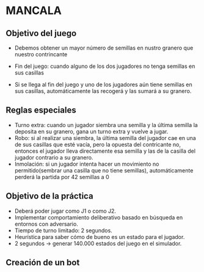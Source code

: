 # MANCALA

## Objetivo del juego

* Debemos obtener un mayor número de semillas en nustro granero que nuestro contrincante

* Fin del juego: cuando alguno de los dos jugadores no tenga semillas en sus casillas

* Si se llega al fin del juego y uno de los jugadores aún tiene semillas en sus casillas, automáticamente las recogerá y las sumará a su granero.

## Reglas especiales

* Turno extra: cuando un jugador siembra una semilla y la última semilla la deposita en su granero, gana un turno extra y vuelve a jugar.
* Robo: si al realizar una siembra, la última semilla del jugador cae en una de sus casillas que esté vacía, pero la opuesta del contricante no, entonces el jugador lleva directamente esa semilla y las de la casilla del jugador contrario a su granero.
* Inmolación: si un jugador intenta hacer un movimiento no permitido(sembrar una casilla que no tiene semillas), automáticamente perderá la partida por 42 semillas a 0

## Objetivo de la práctica

* Deberá poder jugar como J1 o como J2.
* Implementar comportamiento deliberativo basado en búsqueda en entornos con adversario.
* Tiempo de turno limitado: 2 segundos.
* Heurística para saber cómo de bueno es un estado para el jugador.
* 2 segundos -> generar 140.000 estados del juego en el simulador.

## Creación de un bot

